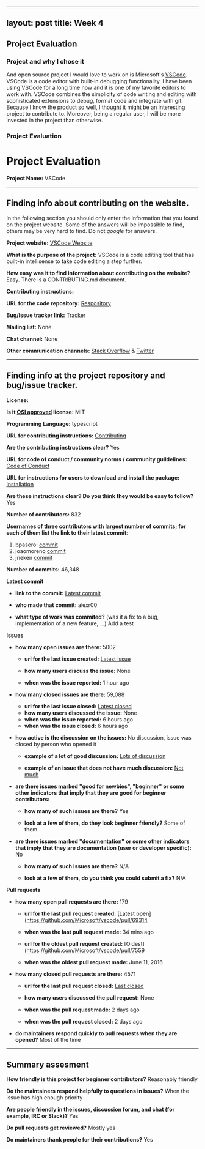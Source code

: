 
---
layout: post
title: Week 4
---

## Project Evaluation

### Project and why I chose it

And open source project I would love to work on is Microsoft's [VSCode](https://github.com/Microsoft/vscode). VSCode is a code editor with built-in debugging functionality. I have been using VSCode for a long time now and it is one of my favorite editors to work with. VSCode combines the simplicity of code writing and editing with sophisticated extensions to debug, format code and integrate with git. Because I know the product so well, I thought it might be an interesting project to contribute to. Moreover, being a regular user, I will be more invested in the project than otherwise. 


### Project Evaluation

# Project Evaluation 


__Project Name:__  VSCode


---

## Finding info about contributing on the website.

In the following section you should only enter the information that you
found on the project website. Some of the answers will be impossible to find, others
may be very hard to find. Do not _google_ for answers.

__Project website:__ [VSCode Website](https://code.visualstudio.com/)


__What is the purpose of the project:__ VSCode is a code editing tool that has built-in intellisense to take code editing a step further. 


__How easy was it to find information about contributing on the website?__ Easy. There is a CONTRIBUTING.md document. 


__Contributing instructions:__

__URL for the code repository:__ [Respository](https://github.com/Microsoft/vscode)

__Bug/Issue tracker link:__ [Tracker](https://github.com/Microsoft/vscode/issues)

__Mailing list:__ None

__Chat channel:__ None

__Other communication channels:__ [Stack Overflow](https://stackoverflow.com/questions/tagged/visual-studio-code) & [Twitter](https://twitter.com/code)


---

## Finding info at the project repository and bug/issue tracker.

__License:__

__Is it [OSI approved](https://opensource.org/licenses/alphabetical) license:__ MIT

__Programming Language:__ typescript

__URL for contributing instructions:__ [Contributing](https://github.com/Microsoft/vscode/blob/master/CONTRIBUTING.md)

__Are the contributing instructions clear?__ Yes


__URL for code of conduct / community norms / community guildelines:__ [Code of Conduct](https://github.com/Microsoft/vscode/blob/master/CODE_OF_CONDUCT.md)

__URL for instructions for users to download and install the package:__ [Installation](https://github.com/Microsoft/vscode/wiki/How-to-Contribute#build-and-run)


__Are these instructions clear? Do you think they would be easy to follow?__ Yes


__Number of contributors:__ 832


__Usernames of three contributors with largest number of commits; for
each of them list the link to their latest commit__:

1. bpasero: [commit](https://github.com/Microsoft/vscode/commit/59ba3f853d19d572d6cb3b8919d99990de338e51)
2. joaomoreno [commit](https://github.com/Microsoft/vscode/commit/11416de365a1e96302e171c9eebc2547872ac230)
3. jrieken [commit](https://github.com/Microsoft/vscode/commit/86e9f7e08464544ad28e5f1adacf2c1444b54399)


__Number of commits:__ 46,348

__Latest commit__ 

- __link to the commit:__ [Latest commit](https://github.com/Microsoft/vscode/commit/b5833ebd661a0308ab949afec41d97117f1ae685)

- __who made that commit:__ alexr00 

- __what type of work was commited?__ (was it a fix to a bug, implementation of a new feature, ...) Add a test


__Issues__

- __how many open issues are there:__ 5002

    - __url for the last issue created:__ [Latest issue](https://github.com/Microsoft/vscode/issues/69313)

    - __how many users discuss the issue:__ None
    
    - __when was the issue reported:__ 1 hour ago
    

- __how many closed issues are there:__ 59,088
    - __url for the last issue closed:__ [Latest closed](https://github.com/Microsoft/vscode/issues/69302)
    - __how many users discussed the issue:__ None
    - __when was the issue reported:__ 6 hours ago
    - __when was the issue closed:__ 6 hours ago

- __how active is the discussion on the issues:__ No discussion, issue was closed by person who opened it

    - __example of a lot of good discussion:__ [Lots of discussion](https://github.com/Microsoft/vscode/issues/10121)
    
    - __example of an issue that does not have much discussion:__ [Not much]((https://github.com/Microsoft/vscode/issues/69302))



- __are there issues marked "good for newbies", "beginner" or some other indicators that imply that they are good for beginner contributors:__

    - __how many of such issues are there?__ Yes
    
    - __look at a few of them, do they look beginner friendly?__ Some of them



- __are there issues marked "documentation" or some other indicators that imply that they are documentation (user or developer specific):__ No

    - __how many of such issues are there?__ N/A
    
    - __look at a few of them, do you think you could submit a fix?__ N/A



__Pull requests__

- __how many open pull requests are there:__ 179

    - __url for the last pull request created:__ [Latest open](https://github.com/Microsoft/vscode/pull/69314
    
    - __when was the last pull request made:__ 34 mins ago

    - __url for the oldest pull request created:__ [Oldest](https://github.com/Microsoft/vscode/pull/7559
    
    - __when was the oldest pull request made:__ June 11, 2016

- __how many closed pull requests are there:__ 4571

    - __url for the last pull request closed:__ [Last closed](https://github.com/Microsoft/vscode/pull/69253)
    
    - __how many users discussed the pull request:__ None
    
    - __when was the pull request made:__ 2 days ago
    
    - __when was the pull request closed:__ 2 days ago
    

- __do maintainers respond quickly to pull requests when they are opened?__ Most of the time





---


## Summary assesment
__How friendly is this project for beginner contributors?__ Reasonably friendly


__Do the maintainers respond helpfully to questions in issues?__ When the issue has high enough priority


__Are people friendly in the issues, discussion forum, and chat (for example, IRC or Slack)?__ Yes



__Do pull requests get reviewed?__ Mostly yes



__Do maintainers thank people for their contributions?__ Yes



